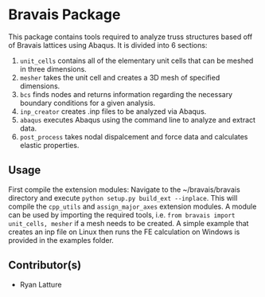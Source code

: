 Bravais Package
===============

This package contains tools required to analyze truss structures based off of Bravais lattices using Abaqus.
It is divided into 6 sections:

1. `unit_cells` contains all of the elementary unit cells that can be meshed in three dimensions.
2. `mesher` takes the unit cell and creates a 3D mesh of specified dimensions.
3. `bcs` finds nodes and returns information regarding the necessary boundary conditions for a given analysis.
4. `inp_creator` creates .inp files to be analyzed via Abaqus.
5. `abaqus` executes Abaqus using the command line to analyze and extract data.
6. `post_process` takes nodal dispalcement and force data and calculates elastic properties.

Usage
-----
First compile the extension modules: Navigate to the ~/bravais/bravais directory and execute `python setup.py build_ext --inplace`. 
This will compile the `cpp_utils` and `assign_major_axes` extension modules. 
A module can be used by importing the required tools, i.e. `from bravais import unit_cells, mesher` if a mesh needs to be created. A simple example that creates an inp file on Linux then runs the FE calculation on Windows is provided in the examples folder.

Contributor(s)
------------
 * Ryan Latture
